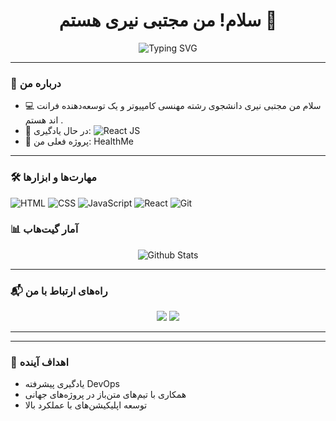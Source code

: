 <h1 align="center">سلام! من مجتبی نیری هستم 👋</h1>
<p align="center">
  <img src="https://readme-typing-svg.demolab.com?font=Fira+Code&size=22&pause=1000&color=36BCF7&width=435&lines=توسعه‌دهنده+وب+و+نرم‌افزار+;عاشق+یادگیری+و+چالش‌های+جدید;حل+مسائل+و+ساخت+ابزارهای+کاربردی" alt="Typing SVG" />
</p>

---

### 📌 درباره من
- 💻  سلام من مجتبی نیری دانشجوی رشته مهنسی کامپیوتر و یک توسعه‌دهنده فرانت اند هستم . 
- 🌱 در حال یادگیری: ![React JS](https://img.shields.io/badge/-React%20JS-61DAFB?style=for-the-badge&logo=react&logoColor=black)
- 🔭 پروژه فعلی من: HealthMe

---

### 🛠️ مهارت‌ها و ابزارها
![HTML](https://img.shields.io/badge/-HTML5-E34F26?style=for-the-badge&logo=html5&logoColor=white)
![CSS](https://img.shields.io/badge/-CSS-1572B6?style=for-the-badge&logo=css3&logoColor=white)
![JavaScript](https://img.shields.io/badge/-JavaScript-F7DF1E?style=for-the-badge&logo=javascript&logoColor=black)
![React](https://img.shields.io/badge/-React-61DAFB?style=for-the-badge&logo=react&logoColor=black)
![Git](https://img.shields.io/badge/-Git-F05032?style=for-the-badge&logo=git&logoColor=white)

### 📊 آمار گیت‌هاب
<p align="center">
  <img src="https://github-readme-stats.vercel.app/api?username=YourUsername&show_icons=true&theme=radical" alt="Github Stats" />
</p>




---

### 📬 راه‌های ارتباط با من
<p align="center">
  <a href="mailto:YourEmail@gmail.com"><img src="https://img.shields.io/badge/-Gmail-EA4335?style=for-the-badge&logo=gmail&logoColor=white" /></a>
  <a href="https://twitter.com/YourTwitter"><img src="https://img.shields.io/badge/-Twitter-1DA1F2?style=for-the-badge&logo=twitter&logoColor=white" /></a>
</p>

---



---

### 🎯 اهداف آینده
- یادگیری پیشرفته DevOps
- همکاری با تیم‌های متن‌باز در پروژه‌های جهانی
- توسعه اپلیکیشن‌های با عملکرد بالا


